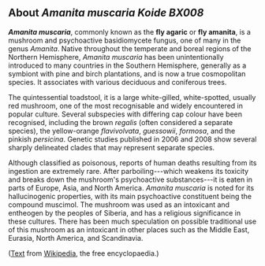About *Amanita muscaria Koide BX008* 
------------------------------------



***Amanita muscaria***, commonly known as the **fly agaric** or **fly
amanita**, is a mushroom and psychoactive basidiomycete fungus, one of
many in the genus *Amanita*. Native throughout the temperate and boreal
regions of the Northern Hemisphere, *Amanita muscaria* has been
unintentionally introduced to many countries in the Southern Hemisphere,
generally as a symbiont with pine and birch plantations, and is now a
true cosmopolitan species. It associates with various deciduous and
coniferous trees.

The quintessential toadstool, it is a large white-gilled, white-spotted,
usually red mushroom, one of the most recognisable and widely
encountered in popular culture. Several subspecies with differing cap
colour have been recognised, including the brown *regalis* (often
considered a separate species), the yellow-orange *flavivolvata*,
*guessowii*, *formosa*, and the pinkish *persicina*. Genetic studies
published in 2006 and 2008 show several sharply delineated clades that
may represent separate species.

Although classified as poisonous, reports of human deaths resulting from
its ingestion are extremely rare. After parboiling---which weakens its
toxicity and breaks down the mushroom\'s psychoactive substances---it is
eaten in parts of Europe, Asia, and North America. *Amanita muscaria* is
noted for its hallucinogenic properties, with its main psychoactive
constituent being the compound muscimol. The mushroom was used as an
intoxicant and entheogen by the peoples of Siberia, and has a religious
significance in these cultures. There has been much speculation on
possible traditional use of this mushroom as an intoxicant in other
places such as the Middle East, Eurasia, North America, and Scandinavia.

([Text](http://en.wikipedia.org/wiki/Amanita_muscaria) from
[Wikipedia](http://en.wikipedia.org/), the free encyclopaedia.)
